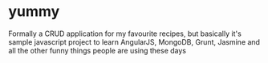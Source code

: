 yummy
=====

Formally a CRUD application for my favourite recipes, but basically it's sample javascript project to learn AngularJS, MongoDB, Grunt, Jasmine and all the other funny things people are using these days

